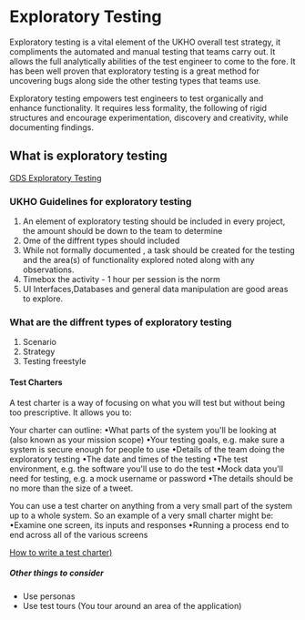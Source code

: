# Exploratory Testing

Exploratory testing is a vital element of the UKHO overall test strategy, it compliments the automated and manual testing that teams carry out. It allows the full analytically 
abilities of the test engineer to come to the fore. It has been well proven that exploratory testing is a great method for uncovering bugs along side the other testing types 
that teams use.

Exploratory testing empowers test engineers to test organically and enhance functionality. It requires less formality, the following of rigid structures and encourage experimentation, discovery and creativity, while documenting findings.

## What is exploratory testing 

[GDS Exploratory Testing](https://www.gov.uk/service-manual/technology/exploratory-testing)

### UKHO Guidelines for exploratory testing
1. An element of exploratory testing should be included in every project, the amount should be down to the team to determine
2. Ome of the diffrent types should included
3. While not formally documented , a task should be created for the testing and the area(s) of functionality explored noted along with any observations.
4. Timebox the activity - 1 hour per session is the norm
5. UI Interfaces,Databases and general data manipulation are good areas to explore.


### What are the diffrent types of exploratory testing
1.  Scenario
2.  Strategy
3.  Testing freestyle

#### Test Charters

A test charter is a way of focusing on what you will test but without being too prescriptive. It allows you to:

Your charter can outline:
•What parts of the system you'll be looking at (also known as your mission scope)
•Your testing goals, e.g. make sure a system is secure enough for people to use
•Details of the team doing the exploratory testing
•The date and times of the testing
•The test environment, e.g. the software you'll use to do the test
•Mock data you'll need for testing, e.g. a mock username or password
•The details should be no more than the size of a tweet.

You can use a test charter on anything from a very small part of the system up to a whole system. So an example of a very small charter might be:
•Examine one screen, its inputs and responses
•Running a process end to end across all of the various screens

[How to write a test charter)](https://www.qualitestgroup.com/resources/knowledge-center/how-to-guide/write-exploratory-test-charter)

##### Other things to consider

* Use personas
* Use test tours (You tour around an area of the application)






